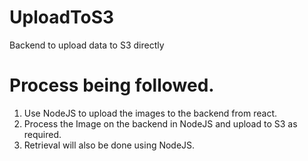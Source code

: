 # UploadToS3

Backend to upload data to S3 directly

# Process being followed.

1. Use NodeJS to upload the images to the backend from react.
2. Process the Image on the backend in NodeJS and upload to S3 as required.
3. Retrieval will also be done using NodeJS.
